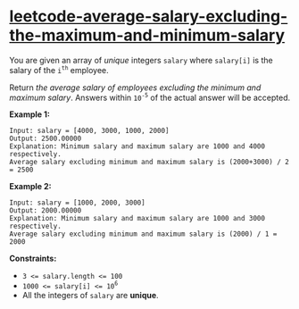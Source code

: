 # [leetcode-average-salary-excluding-the-maximum-and-minimum-salary](https://leetcode.com/problems/average-salary-excluding-the-minimum-and-maximum-salary/)

You are given an array of *unique* integers `salary` where `salary[i]` is the salary of the `i`<sup>`th`</sup> employee.

Return *the average salary of employees excluding the minimum and maximum salary*.  Answers within `10`<sup>`-5`</sup> of the actual answer will be accepted.

**Example 1:**
```
Input: salary = [4000, 3000, 1000, 2000]
Output: 2500.00000
Explanation: Minimum salary and maximum salary are 1000 and 4000 respectively.
Average salary excluding minimum and maximum salary is (2000+3000) / 2 = 2500 
```

**Example 2:**
```
Input: salary = [1000, 2000, 3000]
Output: 2000.00000
Explanation: Minimum salary and maximum salary are 1000 and 3000 respectively.
Average salary excluding minimum and maximum salary is (2000) / 1 = 2000
```

**Constraints:**
- `3 <= salary.length <= 100` 
- `1000 <= salary[i] <= 10`<sup>`6`</sup>
- All the integers of `salary` are **unique**.

